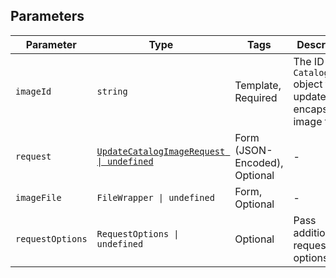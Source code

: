 ## Parameters

| Parameter | Type | Tags | Description |
|  --- | --- | --- | --- |
| `imageId` | `string` | Template, Required | The ID of the `CatalogImage` object to update the encapsulated image file. |
| `request` | [`UpdateCatalogImageRequest \| undefined`](../../doc/models/update-catalog-image-request.md) | Form (JSON-Encoded), Optional | - |
| `imageFile` | `FileWrapper \| undefined` | Form, Optional | - |
| `requestOptions` | `RequestOptions \| undefined` | Optional | Pass additional request options. |
